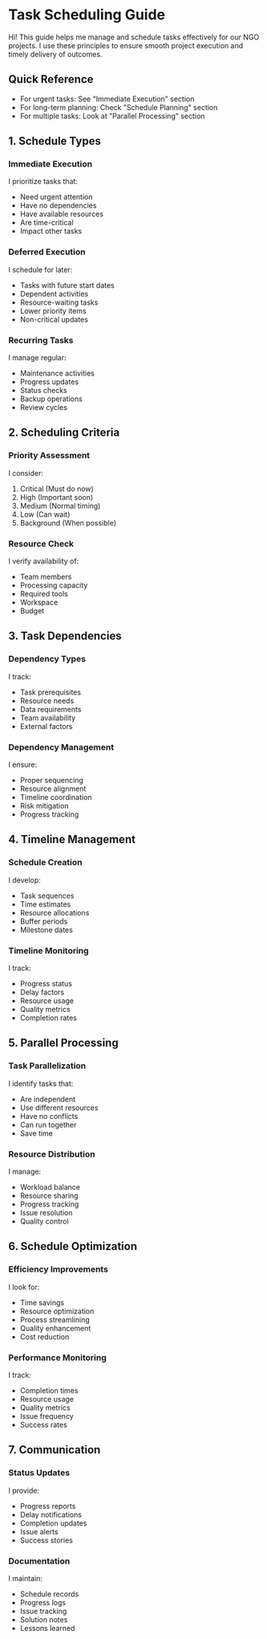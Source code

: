 # Task Scheduling Guide

Hi! This guide helps me manage and schedule tasks effectively for our NGO projects. I use these principles to ensure smooth project execution and timely delivery of outcomes.

## Quick Reference
- For urgent tasks: See "Immediate Execution" section
- For long-term planning: Check "Schedule Planning" section
- For multiple tasks: Look at "Parallel Processing" section

## 1. Schedule Types

### Immediate Execution
I prioritize tasks that:
- Need urgent attention
- Have no dependencies
- Have available resources
- Are time-critical
- Impact other tasks

### Deferred Execution
I schedule for later:
- Tasks with future start dates
- Dependent activities
- Resource-waiting tasks
- Lower priority items
- Non-critical updates

### Recurring Tasks
I manage regular:
- Maintenance activities
- Progress updates
- Status checks
- Backup operations
- Review cycles

## 2. Scheduling Criteria

### Priority Assessment
I consider:
1. Critical (Must do now)
2. High (Important soon)
3. Medium (Normal timing)
4. Low (Can wait)
5. Background (When possible)

### Resource Check
I verify availability of:
- Team members
- Processing capacity
- Required tools
- Workspace
- Budget

## 3. Task Dependencies

### Dependency Types
I track:
- Task prerequisites
- Resource needs
- Data requirements
- Team availability
- External factors

### Dependency Management
I ensure:
- Proper sequencing
- Resource alignment
- Timeline coordination
- Risk mitigation
- Progress tracking

## 4. Timeline Management

### Schedule Creation
I develop:
- Task sequences
- Time estimates
- Resource allocations
- Buffer periods
- Milestone dates

### Timeline Monitoring
I track:
- Progress status
- Delay factors
- Resource usage
- Quality metrics
- Completion rates

## 5. Parallel Processing

### Task Parallelization
I identify tasks that:
- Are independent
- Use different resources
- Have no conflicts
- Can run together
- Save time

### Resource Distribution
I manage:
- Workload balance
- Resource sharing
- Progress tracking
- Issue resolution
- Quality control

## 6. Schedule Optimization

### Efficiency Improvements
I look for:
- Time savings
- Resource optimization
- Process streamlining
- Quality enhancement
- Cost reduction

### Performance Monitoring
I track:
- Completion times
- Resource usage
- Quality metrics
- Issue frequency
- Success rates

## 7. Communication

### Status Updates
I provide:
- Progress reports
- Delay notifications
- Completion updates
- Issue alerts
- Success stories

### Documentation
I maintain:
- Schedule records
- Progress logs
- Issue tracking
- Solution notes
- Lessons learned 
